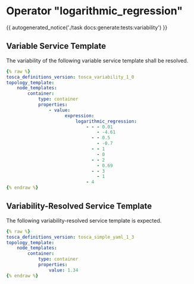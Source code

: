 # Operator "logarithmic_regression"

{{ autogenerated_notice('./task docs:generate:tests:variability') }}


## Variable Service Template

The variability of the following variable service template shall be resolved.

```yaml linenums="1"
{% raw %}
tosca_definitions_version: tosca_variability_1_0
topology_template:
    node_templates:
        container:
            type: container
            properties:
                - value:
                      expression:
                          logarithmic_regression:
                              - - - 0.01
                                  - -4.61
                                - - 0.5
                                  - -0.7
                                - - 1
                                  - 0
                                - - 2
                                  - 0.69
                                - - 3
                                  - 1
                              - 4
{% endraw %}
```




## Variability-Resolved Service Template

The following variability-resolved service template is expected.

```yaml linenums="1"
{% raw %}
tosca_definitions_version: tosca_simple_yaml_1_3
topology_template:
    node_templates:
        container:
            type: container
            properties:
                value: 1.34
{% endraw %}
```

